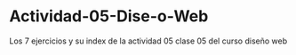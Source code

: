 # Actividad-05-Dise-o-Web
Los 7 ejercicios y su index de la actividad 05 clase 05 del curso diseño web
